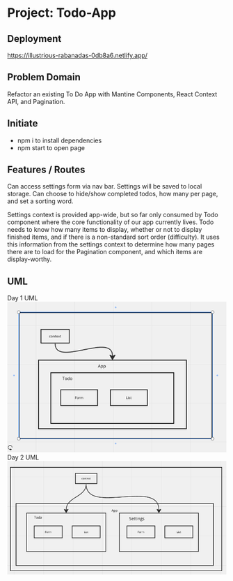 # Project: Todo-App

## Deployment

https://illustrious-rabanadas-0db8a6.netlify.app/

## Problem Domain  

Refactor an existing To Do App with Mantine Components, React Context API, and Pagination.

## Initiate

- npm i to install dependencies
- npm start to open page

## Features / Routes

Can access settings form via nav bar. Settings will be saved to local storage. Can choose to hide/show completed todos, how many per page, and set a sorting word.

Settings context is provided app-wide, but so far only consumed by Todo component where the core functionality of our app currently lives. Todo needs to know how many items to display, whether or not to display finished items, and if there is a non-standard sort order (difficulty). It uses this information from the settings context to determine how many pages there are to load for the Pagination component, and which items are display-worthy.

## UML

Day 1 UML
![Lab-31 UML](./UML_context.png)
Day 2 UML
![Lab-32 UML](./UML_methods.png)